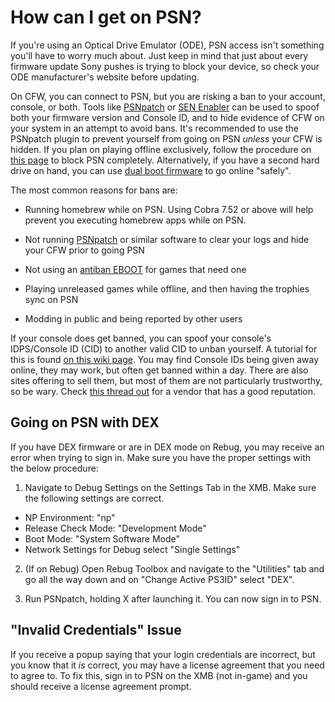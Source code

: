 # How can I get on PSN?

If you're using an Optical Drive Emulator (ODE), PSN access isn't something you'll have to worry much about. Just keep in mind that just about every firmware update Sony pushes is trying to block your device, so check your ODE manufacturer's website before updating.

On CFW, you can connect to PSN, but you are risking a ban to your account, console, or both. Tools like [PSNpatch](../big-stinky-brew/utilities/psnpatch/README.md) or [SEN Enabler](../big-stinky-brew/utilities/sen-enabler/README.md) can be used to spoof both your firmware version and Console ID, and to hide evidence of CFW on your system in an attempt to avoid bans. It's recommended to use the PSNpatch plugin to prevent yourself from going on PSN *unless* your CFW is hidden. If you plan on playing offline exclusively, follow the procedure on [this page](https://www.reddit.com/r/ps3homebrew/wiki/np_environment) to block PSN completely. Alternatively, if you have a second hard drive on hand, you can use [dual boot firmware](../cfw-hfw-mfw/dualboot-fw/README.md) to go online "safely".

The most common reasons for bans are:

* Running homebrew while on PSN. Using Cobra 7.52 or above will help prevent you executing homebrew apps while on PSN.

* Not running [PSNpatch](../big-stinky-brew/utilities/psnpatch/README.md) or similar software to clear your logs and hide your CFW prior to going PSN

* Not using an [antiban EBOOT](../diag-and-maintenance/antiban.md) for games that need one

* Playing unreleased games while offline, and then having the trophies sync on PSN

* Modding in public and being reported by other users

If your console does get banned, you can spoof your console's IDPS/Console ID (CID) to another valid CID to unban yourself. A tutorial for this is found [on this wiki page](../diag-and-maintenance/unban.md). You may find Console IDs being given away online, they may work, but often get banned within a day. There are also sites offering to sell them, but most of them are not particularly trustworthy, so be wary. Check [this thread out](https://www.reddit.com/r/ps3homebrew/comments/2pywcr/ps3_private_consoleid_psid_for_sale_unban_your_ps3/) for a vendor that has a good reputation.

 

## **Going on PSN with DEX**
If you have DEX firmware or are in DEX mode on Rebug, you may receive an error when trying to sign in. Make sure you have the proper settings with the below procedure:

1. Navigate to Debug Settings on the Settings Tab in the XMB. Make sure the following settings are correct.
 * NP Environment: "np"
 * Release Check Mode: "Development Mode"
 * Boot Mode: "System Software Mode"
 * Network Settings for Debug select "Single Settings"

2. (If on Rebug) Open Rebug Toolbox and navigate to the "Utilities" tab and go all the way down and on "Change Active PS3ID" select "DEX".

3. Run PSNpatch, holding X after launching it. You can now sign in to PSN.

 
## **"Invalid Credentials" Issue**

If you receive a popup saying that your login credentials are incorrect, but you know that it *is* correct, you may have a license agreement that you need to agree to. To fix this, sign in to PSN on the XMB (not in-game) and you should receive a license agreement prompt.